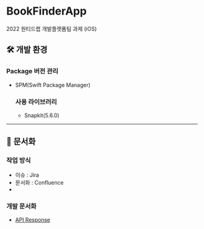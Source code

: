 # BookFinderApp
2022 원티드랩 개발플랫폼팀 과제 (iOS)

## 🛠 개발 환경
### Package 버전 관리
- SPM(Swift Package Manager)
  ### 사용 라이브러리
    - Snapkit(5.6.0)

---
## 📝 문서화
### 작업 방식
- 이슈 : Jira 
- 문서화 : Confluence
- 
### 개발 문서화
- [API Response](https://miori.atlassian.net/l/c/5AMx7qwH)
